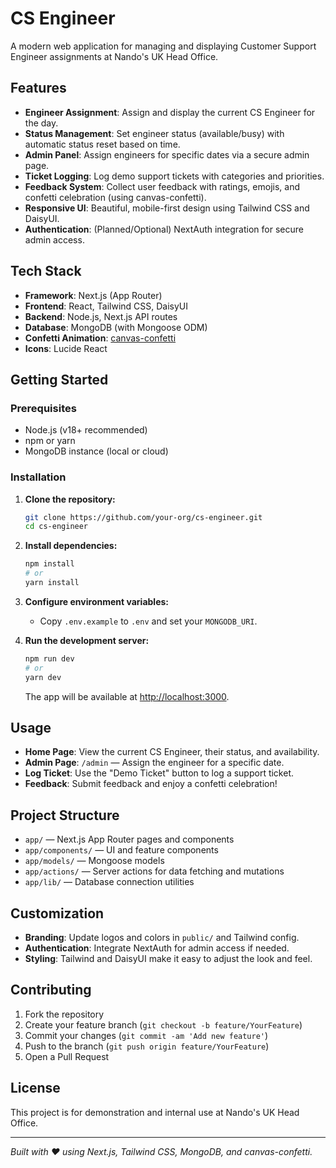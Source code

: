 # CS Engineer

A modern web application for managing and displaying Customer Support Engineer assignments at Nando's UK Head Office.

## Features

- **Engineer Assignment**: Assign and display the current CS Engineer for the day.
- **Status Management**: Set engineer status (available/busy) with automatic status reset based on time.
- **Admin Panel**: Assign engineers for specific dates via a secure admin page.
- **Ticket Logging**: Log demo support tickets with categories and priorities.
- **Feedback System**: Collect user feedback with ratings, emojis, and confetti celebration (using canvas-confetti).
- **Responsive UI**: Beautiful, mobile-first design using Tailwind CSS and DaisyUI.
- **Authentication**: (Planned/Optional) NextAuth integration for secure admin access.

## Tech Stack

- **Framework**: Next.js (App Router)
- **Frontend**: React, Tailwind CSS, DaisyUI
- **Backend**: Node.js, Next.js API routes
- **Database**: MongoDB (with Mongoose ODM)
- **Confetti Animation**: [canvas-confetti](https://www.npmjs.com/package/canvas-confetti)
- **Icons**: Lucide React

## Getting Started

### Prerequisites

- Node.js (v18+ recommended)
- npm or yarn
- MongoDB instance (local or cloud)

### Installation

1. **Clone the repository:**
   ```bash
   git clone https://github.com/your-org/cs-engineer.git
   cd cs-engineer
   ```
2. **Install dependencies:**
   ```bash
   npm install
   # or
   yarn install
   ```
3. **Configure environment variables:**

   - Copy `.env.example` to `.env` and set your `MONGODB_URI`.

4. **Run the development server:**
   ```bash
   npm run dev
   # or
   yarn dev
   ```
   The app will be available at [http://localhost:3000](http://localhost:3000).

## Usage

- **Home Page**: View the current CS Engineer, their status, and availability.
- **Admin Page**: `/admin` — Assign the engineer for a specific date.
- **Log Ticket**: Use the "Demo Ticket" button to log a support ticket.
- **Feedback**: Submit feedback and enjoy a confetti celebration!

## Project Structure

- `app/` — Next.js App Router pages and components
- `app/components/` — UI and feature components
- `app/models/` — Mongoose models
- `app/actions/` — Server actions for data fetching and mutations
- `app/lib/` — Database connection utilities

## Customization

- **Branding**: Update logos and colors in `public/` and Tailwind config.
- **Authentication**: Integrate NextAuth for admin access if needed.
- **Styling**: Tailwind and DaisyUI make it easy to adjust the look and feel.

## Contributing

1. Fork the repository
2. Create your feature branch (`git checkout -b feature/YourFeature`)
3. Commit your changes (`git commit -am 'Add new feature'`)
4. Push to the branch (`git push origin feature/YourFeature`)
5. Open a Pull Request

## License

This project is for demonstration and internal use at Nando's UK Head Office.

---

_Built with ❤️ using Next.js, Tailwind CSS, MongoDB, and canvas-confetti._
